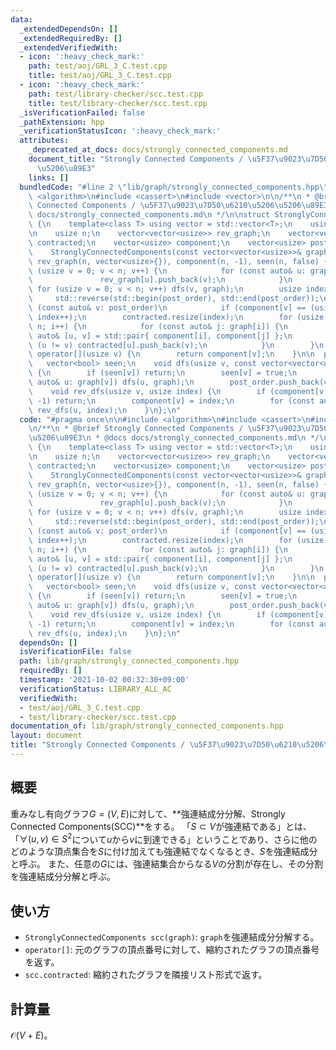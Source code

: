 ```yaml
---
data:
  _extendedDependsOn: []
  _extendedRequiredBy: []
  _extendedVerifiedWith:
  - icon: ':heavy_check_mark:'
    path: test/aoj/GRL_3_C.test.cpp
    title: test/aoj/GRL_3_C.test.cpp
  - icon: ':heavy_check_mark:'
    path: test/library-checker/scc.test.cpp
    title: test/library-checker/scc.test.cpp
  _isVerificationFailed: false
  _pathExtension: hpp
  _verificationStatusIcon: ':heavy_check_mark:'
  attributes:
    _deprecated_at_docs: docs/strongly_connected_components.md
    document_title: "Strongly Connected Components / \u5F37\u9023\u7D50\u6210\u5206\
      \u5206\u89E3"
    links: []
  bundledCode: "#line 2 \"lib/graph/strongly_connected_components.hpp\"\n\n#include\
    \ <algorithm>\n#include <cassert>\n#include <vector>\n\n/**\n * @brief Strongly\
    \ Connected Components / \u5F37\u9023\u7D50\u6210\u5206\u5206\u89E3\n * @docs\
    \ docs/strongly_connected_components.md\n */\n\nstruct StronglyConnectedComponents\
    \ {\n    template<class T> using vector = std::vector<T>;\n    using usize = std::size_t;\n\
    \n    usize n;\n    vector<vector<usize>> rev_graph;\n    vector<vector<usize>>\
    \ contracted;\n    vector<usize> component;\n    vector<usize> post_order;\n\n\
    \    StronglyConnectedComponents(const vector<vector<usize>>& graph): n(std::size(graph)),\
    \ rev_graph(n, vector<usize>{}), component(n, -1), seen(n, false) {\n        for\
    \ (usize v = 0; v < n; v++) {\n            for (const auto& u: graph[v]) {\n \
    \               rev_graph[u].push_back(v);\n            }\n        }\n       \
    \ for (usize v = 0; v < n; v++) dfs(v, graph);\n        usize index = 0;\n   \
    \     std::reverse(std::begin(post_order), std::end(post_order));\n        for\
    \ (const auto& v: post_order)\n            if (component[v] == (usize) -1) rev_dfs(v,\
    \ index++);\n        contracted.resize(index);\n        for (usize i = 0; i <\
    \ n; i++) {\n            for (const auto& j: graph[i]) {\n                const\
    \ auto& [u, v] = std::pair{ component[i], component[j] };\n                if\
    \ (u != v) contracted[u].push_back(v);\n            }\n        }\n    }\n    usize&\
    \ operator[](usize v) {\n        return component[v];\n    }\n\n  private:\n \
    \   vector<bool> seen;\n    void dfs(usize v, const vector<vector<usize>>& graph)\
    \ {\n        if (seen[v]) return;\n        seen[v] = true;\n        for (const\
    \ auto& u: graph[v]) dfs(u, graph);\n        post_order.push_back(v);\n    }\n\
    \    void rev_dfs(usize v, usize index) {\n        if (component[v] != (usize)\
    \ -1) return;\n        component[v] = index;\n        for (const auto& u: rev_graph[v])\
    \ rev_dfs(u, index);\n    }\n};\n"
  code: "#pragma once\n\n#include <algorithm>\n#include <cassert>\n#include <vector>\n\
    \n/**\n * @brief Strongly Connected Components / \u5F37\u9023\u7D50\u6210\u5206\
    \u5206\u89E3\n * @docs docs/strongly_connected_components.md\n */\n\nstruct StronglyConnectedComponents\
    \ {\n    template<class T> using vector = std::vector<T>;\n    using usize = std::size_t;\n\
    \n    usize n;\n    vector<vector<usize>> rev_graph;\n    vector<vector<usize>>\
    \ contracted;\n    vector<usize> component;\n    vector<usize> post_order;\n\n\
    \    StronglyConnectedComponents(const vector<vector<usize>>& graph): n(std::size(graph)),\
    \ rev_graph(n, vector<usize>{}), component(n, -1), seen(n, false) {\n        for\
    \ (usize v = 0; v < n; v++) {\n            for (const auto& u: graph[v]) {\n \
    \               rev_graph[u].push_back(v);\n            }\n        }\n       \
    \ for (usize v = 0; v < n; v++) dfs(v, graph);\n        usize index = 0;\n   \
    \     std::reverse(std::begin(post_order), std::end(post_order));\n        for\
    \ (const auto& v: post_order)\n            if (component[v] == (usize) -1) rev_dfs(v,\
    \ index++);\n        contracted.resize(index);\n        for (usize i = 0; i <\
    \ n; i++) {\n            for (const auto& j: graph[i]) {\n                const\
    \ auto& [u, v] = std::pair{ component[i], component[j] };\n                if\
    \ (u != v) contracted[u].push_back(v);\n            }\n        }\n    }\n    usize&\
    \ operator[](usize v) {\n        return component[v];\n    }\n\n  private:\n \
    \   vector<bool> seen;\n    void dfs(usize v, const vector<vector<usize>>& graph)\
    \ {\n        if (seen[v]) return;\n        seen[v] = true;\n        for (const\
    \ auto& u: graph[v]) dfs(u, graph);\n        post_order.push_back(v);\n    }\n\
    \    void rev_dfs(usize v, usize index) {\n        if (component[v] != (usize)\
    \ -1) return;\n        component[v] = index;\n        for (const auto& u: rev_graph[v])\
    \ rev_dfs(u, index);\n    }\n};\n"
  dependsOn: []
  isVerificationFile: false
  path: lib/graph/strongly_connected_components.hpp
  requiredBy: []
  timestamp: '2021-10-02 00:32:30+09:00'
  verificationStatus: LIBRARY_ALL_AC
  verifiedWith:
  - test/aoj/GRL_3_C.test.cpp
  - test/library-checker/scc.test.cpp
documentation_of: lib/graph/strongly_connected_components.hpp
layout: document
title: "Strongly Connected Components / \u5F37\u9023\u7D50\u6210\u5206\u5206\u89E3"
---
```


## 概要
重みなし有向グラフ$G=(V,E)$に対して、**強連結成分分解、Strongly Connected Components(SCC)**をする。
「$S \subset{V}$が強連結である」とは、「$\forall (u,v)\in S^2$について$u$から$v$に到達できる」ということであり、さらに他のどのような頂点集合を$S$に付け加えても強連結でなくなるとき、$S$を強連結成分と呼ぶ。
また、任意の$G$には、強連結集合からなる$V$の分割が存在し、その分割を強連結成分分解と呼ぶ。

## 使い方
- `StronglyConnectedComponents scc(graph)`: `graph`を強連結成分分解する。
- `operator[]`: 元のグラフの頂点番号に対して、縮約されたグラフの頂点番号を返す。
- `scc.contracted`: 縮約されたグラフを隣接リスト形式で返す。

## 計算量
$\mathcal{O}(V+E)$。
